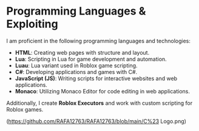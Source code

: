 # Programming Languages & Exploiting

I am proficient in the following programming languages and technologies:

- **HTML**: Creating web pages with structure and layout.
- **Lua**: Scripting in Lua for game development and automation.
- **Luau**: Lua variant used in Roblox game scripting.
- **C#**: Developing applications and games with C#.
- **JavaScript (JS)**: Writing scripts for interactive websites and web applications.
- **Monaco**: Utilizing Monaco Editor for code editing in web applications.

Additionally, I create **Roblox Executors** and work with custom scripting for Roblox games.

(https://github.com/RAFA12763/RAFA12763/blob/main/C%23 Logo.png)
